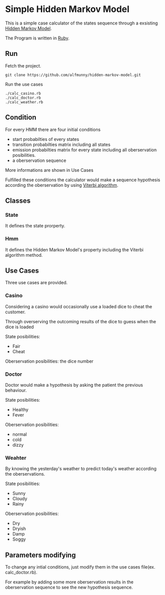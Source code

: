 Simple Hidden Markov Model
===

This is a simple case calculator of the states sequence
through a exsisting [Hidden Markov Model](http://en.wikipedia.org/wiki/Hidden_Markov_model).

The Program is written in [Ruby](https://www.ruby-lang.org).

## Run

Fetch the project.
	
	git clone https://github.com/alfmunny/hidden-markov-model.git

Run the use cases

	./calc_casino.rb
	./calc_doctor.rb
	./calc_weather.rb


## Condition

For every HMM there are four initial conditions

* start probabilties of every states
* transition probabilties matrix including all states
* emission probabilties matrix for every state including all oberservation posibilities.
* a oberservation sequence

More informations are shown in Use Cases

Fulfilled these conditions the calculator would make a sequence hypothesis according the oberservation 
by using [Viterbi algorithm](http://en.wikipedia.org/wiki/Viterbi_algorithm).

## Classes

### State

It defines the state prorperty.

### Hmm

It defines the Hidden Markov Model's property including the Viterbi algorithm method.

## Use Cases

Three use cases are provided.

### Casino

Considering a casino would occasionally use a loaded dice
to cheat the customer.

Through overserving the outcoming results of the dice to
guess when the dice is loaded

State posibilities:

* Fair
* Cheat

Oberservation posibilities: the dice number

### Doctor

Doctor would make a hypothesis by asking the patient the
previous behaviour.

State posibilities:

* Healthy
* Fever

Oberservation posibilities:

* normal
* cold
* dizzy

### Weahter

By knowing the yesterday's weather to predict today's weather
according the oberservations.

State posibilities:

* Sunny
* Cloudy
* Rainy

Oberservation posibilities:

* Dry 
* Dryish 
* Damp 
* Soggy

## Parameters modifying

To change any intial conditions, just modify them in the use cases file(ex. calc_doctor.rb).

For example by adding some more oberservation results in the oberservation sequence 
to see the new hypothesis sequence.
